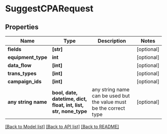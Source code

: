 # SuggestCPARequest


## Properties
Name | Type | Description | Notes
------------ | ------------- | ------------- | -------------
**fields** | **[str]** |  | [optional] 
**equipment_type** | **int** |  | [optional] 
**data_flow** | **[int]** |  | [optional] 
**trans_types** | **[int]** |  | [optional] 
**campaign_ids** | **[int]** |  | [optional] 
**any string name** | **bool, date, datetime, dict, float, int, list, str, none_type** | any string name can be used but the value must be the correct type | [optional]

[[Back to Model list]](../README.md#documentation-for-models) [[Back to API list]](../README.md#documentation-for-api-endpoints) [[Back to README]](../README.md)


